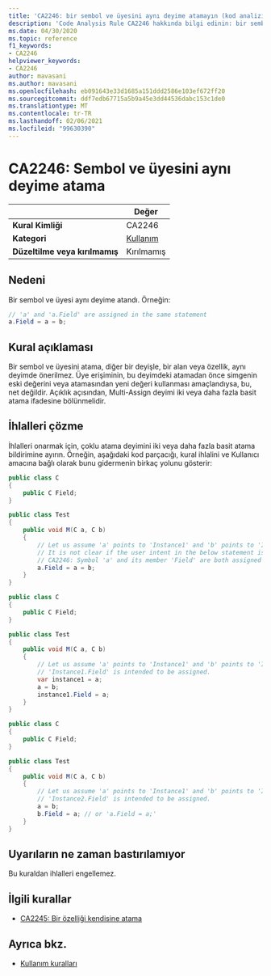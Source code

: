 ```yaml
---
title: 'CA2246: bir sembol ve üyesini aynı deyime atamayın (kod analizi)'
description: 'Code Analysis Rule CA2246 hakkında bilgi edinin: bir sembol ve onun üyesini aynı deyime atamayın'
ms.date: 04/30/2020
ms.topic: reference
f1_keywords:
- CA2246
helpviewer_keywords:
- CA2246
author: mavasani
ms.author: mavasani
ms.openlocfilehash: eb091643e33d1685a151ddd2586e103ef672ff20
ms.sourcegitcommit: ddf7edb67715a5b9a45e3dd44536dabc153c1de0
ms.translationtype: MT
ms.contentlocale: tr-TR
ms.lasthandoff: 02/06/2021
ms.locfileid: "99630390"
---
```

# <a name="ca2246-do-not-assign-a-symbol-and-its-member-in-the-same-statement"></a>CA2246: Sembol ve üyesini aynı deyime atama

| | Değer |
|-|-|
| **Kural Kimliği** |CA2246|
| **Kategori** |[Kullanım](usage-warnings.md)|
| **Düzeltilme veya kırılmamış** |Kırılmamış|

## <a name="cause"></a>Nedeni

Bir sembol ve üyesi aynı deyime atandı. Örneğin:

```csharp
// 'a' and 'a.Field' are assigned in the same statement
a.Field = a = b;
```

## <a name="rule-description"></a>Kural açıklaması

Bir sembol ve üyesini atama, diğer bir deyişle, bir alan veya özellik, aynı deyimde önerilmez. Üye erişiminin, bu deyimdeki atamadan önce simgenin eski değerini veya atamasından yeni değeri kullanması amaçlandıysa, bu, net değildir. Açıklık açısından, Multi-Assign deyimi iki veya daha fazla basit atama ifadesine bölünmelidir.

## <a name="how-to-fix-violations"></a>İhlalleri çözme

İhlalleri onarmak için, çoklu atama deyimini iki veya daha fazla basit atama bildirimine ayırın. Örneğin, aşağıdaki kod parçacığı, kural ihlalini ve Kullanıcı amacına bağlı olarak bunu gidermenin birkaç yolunu gösterir:

```csharp
public class C
{
    public C Field;
}

public class Test
{
    public void M(C a, C b)
    {
        // Let us assume 'a' points to 'Instance1' and 'b' points to 'Instance2' at the start of the method.
        // It is not clear if the user intent in the below statement is to assign to 'Instance1.Field' or 'Instance2.Field'.
        // CA2246: Symbol 'a' and its member 'Field' are both assigned in the same statement. You are at risk of assigning the member of an unintended object.
        a.Field = a = b;
    }
}
```

```csharp
public class C
{
    public C Field;
}

public class Test
{
    public void M(C a, C b)
    {
        // Let us assume 'a' points to 'Instance1' and 'b' points to 'Instance2' at the start of the method.
        // 'Instance1.Field' is intended to be assigned.
        var instance1 = a;
        a = b;
        instance1.Field = a;
    }
}
```

```csharp
public class C
{
    public C Field;
}

public class Test
{
    public void M(C a, C b)
    {
        // Let us assume 'a' points to 'Instance1' and 'b' points to 'Instance2' at the start of the method.
        // 'Instance2.Field' is intended to be assigned.
        a = b;
        b.Field = a; // or 'a.Field = a;'
    }
}
```

## <a name="when-to-suppress-warnings"></a>Uyarıların ne zaman bastırılamıyor

Bu kuraldan ihlalleri engellemez.

## <a name="related-rules"></a>İlgili kurallar

- [CA2245: Bir özelliği kendisine atama](ca2245.md)

## <a name="see-also"></a>Ayrıca bkz.

- [Kullanım kuralları](usage-warnings.md)
